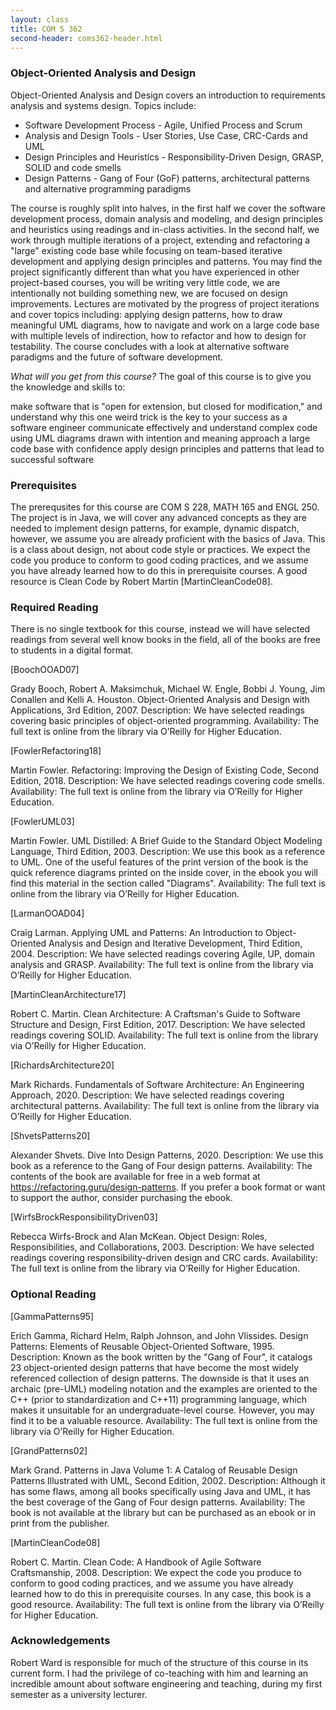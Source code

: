 ```yaml
---
layout: class
title: COM S 362
second-header: coms362-header.html
---
```


### Object-Oriented Analysis and Design
Object-Oriented Analysis and Design covers an introduction to requirements analysis and systems design. Topics include:

* Software Development Process - Agile, Unified Process and Scrum
* Analysis and Design Tools - User Stories, Use Case, CRC-Cards and UML
* Design Principles and Heuristics - Responsibility-Driven Design, GRASP, SOLID and code smells
* Design Patterns - Gang of Four (GoF) patterns, architectural patterns and alternative programming paradigms

The course is roughly split into halves, in the first half we cover the software development process, domain analysis and modeling, and design principles and heuristics using readings and in-class activities. In the second half, we work through multiple iterations of a project, extending and refactoring a "large" existing code base while focusing on team-based iterative development and applying design principles and patterns. You may find the project significantly different than what you have experienced in other project-based courses, you will be writing very little code, we are intentionally not building something new, we are focused on design improvements. Lectures are motivated by the progress of project iterations and cover topics including: applying design patterns, how to draw meaningful UML diagrams, how to navigate and work on a large code base with multiple levels of indirection, how to refactor and how to design for testability. The course concludes with a look at alternative software paradigms and the future of software development.

_What will you get from this course?_ The goal of this course is to give you the knowledge and skills to:

make software that is "open for extension, but closed for modification," and understand why this one weird trick is the key to your success as a software engineer
communicate effectively and understand complex code using UML diagrams drawn with intention and meaning
approach a large code base with confidence
apply design principles and patterns that lead to successful software

### Prerequisites
The prerequsites for this course are COM S 228, MATH 165 and ENGL 250. The project is in Java, we will cover any advanced concepts as they are needed to implement design patterns, for example, dynamic dispatch, however, we assume you are already proficient with the basics of Java. This is a class about design, not about code style or practices. We expect the code you produce to conform to good coding practices, and we assume you have already learned how to do this in prerequisite courses. A good resource is Clean Code by Robert Martin [MartinCleanCode08].

### Required Reading
There is no single textbook for this course, instead we will have selected readings from several well know books in the field, all of the books are free to students in a digital format.

\[BoochOOAD07\]

Grady Booch, Robert A. Maksimchuk, Michael W. Engle, Bobbi J. Young, Jim Conallen and Kelli A. Houston. Object-Oriented Analysis and Design with Applications, 3rd Edition, 2007.
Description: We have selected readings covering basic principles of object-oriented programming.
Availability: The full text is online from the library via O’Reilly for Higher Education.

\[FowlerRefactoring18\]

Martin Fowler. Refactoring: Improving the Design of Existing Code, Second Edition, 2018.
Description: We have selected readings covering code smells.
Availability: The full text is online from the library via O’Reilly for Higher Education.

\[FowlerUML03\]

Martin Fowler. UML Distilled: A Brief Guide to the Standard Object Modeling Language, Third Edition, 2003.
Description: We use this book as a reference to UML. One of the useful features of the print version of the book is the quick reference diagrams printed on the inside cover, in the ebook you will find this material in the section called "Diagrams".
Availability: The full text is online from the library via O’Reilly for Higher Education.

\[LarmanOOAD04\]

Craig Larman. Applying UML and Patterns: An Introduction to Object-Oriented Analysis and Design and Iterative Development, Third Edition, 2004.
Description: We have selected readings covering Agile, UP, domain analysis and GRASP.
Availability: The full text is online from the library via O’Reilly for Higher Education.

\[MartinCleanArchitecture17\]

Robert C. Martin. Clean Architecture: A Craftsman's Guide to Software Structure and Design, First Edition, 2017.
Description: We have selected readings covering SOLID.
Availability: The full text is online from the library via O’Reilly for Higher Education.

\[RichardsArchitecture20\]

Mark Richards. Fundamentals of Software Architecture: An Engineering Approach, 2020.
Description: We have selected readings covering architectural patterns.
Availability: The full text is online from the library via O’Reilly for Higher Education.

\[ShvetsPatterns20\]

Alexander Shvets. Dive Into Design Patterns, 2020.
Description: We use this book as a reference to the Gang of Four design patterns.
Availability: The contents of the book are available for free in a web format at https://refactoring.guru/design-patterns. If you prefer a book format or want to support the author, consider purchasing the ebook.

\[WirfsBrockResponsibilityDriven03\]

Rebecca Wirfs-Brock and Alan McKean. Object Design: Roles, Responsibilities, and Collaborations, 2003.
Description: We have selected readings covering responsibility-driven design and CRC cards.
Availability: The full text is online from the library via O’Reilly for Higher Education.

### Optional Reading
\[GammaPatterns95\]

Erich Gamma, Richard Helm, Ralph Johnson, and John Vlissides. Design Patterns: Elements of Reusable Object-Oriented Software, 1995.
Description: Known as the book written by the "Gang of Four", it catalogs 23 object-oriented design patterns that have become the most widely referenced collection of design patterns. The downside is that it uses an archaic (pre-UML) modeling notation and the examples are oriented to the C++ (prior to standardization and C++11) programming language, which makes it unsuitable for an undergraduate-level course. However, you may find it to be a valuable resource.
Availability: The full text is online from the library via O’Reilly for Higher Education.

\[GrandPatterns02\]

Mark Grand. Patterns in Java Volume 1: A Catalog of Reusable Design Patterns Illustrated with UML, Second Edition, 2002.
Description: Although it has some flaws, among all books specifically using Java and UML, it has the best coverage of the Gang of Four design patterns.
Availability: The book is not available at the library but can be purchased as an ebook or in print from the publisher.

\[MartinCleanCode08\]

Robert C. Martin. Clean Code: A Handbook of Agile Software Craftsmanship, 2008.
Description: We expect the code you produce to conform to good coding practices, and we assume you have already learned how to do this in prerequisite courses. In any case, this book is a good resource.
Availability: The full text is online from the library via O’Reilly for Higher Education.

### Acknowledgements
Robert Ward is responsible for much of the structure of this course in its current form. I had the privilege of co-teaching with him and learning an incredible amount about software engineering and teaching, during my first semester as a university lecturer.
